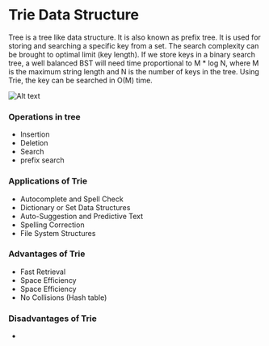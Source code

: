 # Trie Data Structure 
Tree is a tree like data structure. It is also known as prefix tree. It is used for storing and searching a specific key from a set. The search complexity can be brought to optimal limit (key length).
If we store keys in a binary search tree, a well balanced BST will need time proportional to M * log N, where M is the maximum string length and N is the number of keys in the tree. Using Trie, the key can be searched in O(M) time. `   `  

![Alt text](https://media.geeksforgeeks.org/wp-content/uploads/20220828232752/Triedatastructure1.png)  

### Operations in tree  
- Insertion  
- Deletion  
- Search  
- prefix search  

### Applications of Trie  
- Autocomplete and Spell Check  
- Dictionary or Set Data Structures 
- Auto-Suggestion and Predictive Text  
- Spelling Correction  
- File System Structures  

### Advantages of Trie  
- Fast Retrieval  
- Space Efficiency  
- Space Efficiency  
- No Collisions (Hash table)  

### Disadvantages  of Trie 
- 